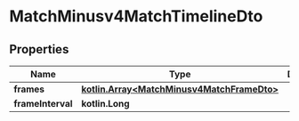 
# MatchMinusv4MatchTimelineDto

## Properties
Name | Type | Description | Notes
------------ | ------------- | ------------- | -------------
**frames** | [**kotlin.Array&lt;MatchMinusv4MatchFrameDto&gt;**](MatchMinusv4MatchFrameDto.md) |  |  [optional]
**frameInterval** | **kotlin.Long** |  |  [optional]



